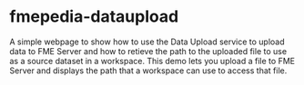 fmepedia-dataupload
===================

A simple webpage to show how to use the Data Upload service to upload data to FME Server and how to retieve the path to the uploaded file to use as a source dataset in a workspace. This demo lets you upload a file to FME Server and displays the path that a workspace can use to access that file.